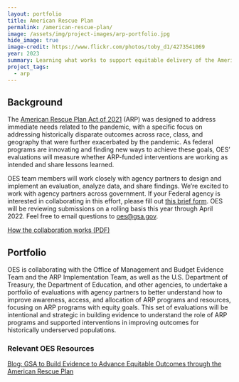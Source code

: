 ```yaml
---
layout: portfolio
title: American Rescue Plan
permalink: /american-rescue-plan/
image: /assets/img/project-images/arp-portfolio.jpg
hide_image: true
image-credit: https://www.flickr.com/photos/toby_d1/4273541069
year: 2023
summary: Learning what works to support equitable delivery of the American Rescue Plan 
project_tags:
  - arp
---
```


## Background
The <a href="https://www.congress.gov/bill/117th-congress/house-bill/1319/text" target="_blank">American Rescue Plan Act of 2021</a> (ARP) was designed to address immediate needs related to the pandemic, with a specific focus on addressing historically disparate outcomes across race, class, and geography that were further exacerbated by the pandemic. As federal programs are innovating and finding new ways to achieve these goals, OES’ evaluations will measure whether ARP-funded interventions are working as intended and share lessons learned. 

OES team members will work closely with agency partners to design and implement an evaluation, analyze data, and share findings. We’re excited to work with agency partners across government. If your Federal agency is interested in collaborating in this effort, please fill out <a href="https://feedback.gsa.gov/jfe/form/SV_6QpqyiT074oVd7U" target="_blank">this brief form</a>. OES will be reviewing submissions on a rolling basis this year through April 2022. Feel free to email questions to <a href="mailto:oes@gsa.gov?subject=ARP Collaboration">oes@gsa.gov</a>.

<a class="usa-button" href="{{site.baseurl}}/assets/files/OES-ARP-Evaluations-Overview.pdf" target="_blank">How the collaboration works (PDF)</a>

## Portfolio
OES is collaborating with the Office of Management and Budget Evidence Team and the ARP Implementation Team, as well as the U.S. Department of Treasury, the Department of Education, and other agencies, to undertake a portfolio of evaluations with agency partners to better understand how to improve awareness, access, and allocation of ARP programs and resources, focusing on ARP programs with equity goals. This set of evaluations will be intentional and strategic in building evidence to understand the role of ARP programs and supported interventions in improving outcomes for historically underserved populations. 

### Relevant OES Resources
<a class="usa-button" href="https://www.gsa.gov/blog/2021/12/15/gsa-to-build-evidence-to-advance-equitable-outcomes-through-the-american-rescue-plan" target="_blank">Blog: GSA to Build Evidence to Advance Equitable Outcomes through the American Rescue Plan</a>

